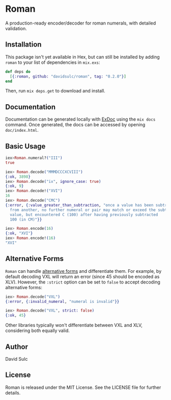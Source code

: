 # Roman

A production-ready encoder/decoder for roman numerals, with detailed validation.

## Installation

<!-- If [available in Hex](https://hex.pm/docs/publish) (**NOT YET THE CASE!**),
the package can be installed
by adding `roman` to your list of dependencies in `mix.exs`:

```elixir
def deps do
  [{:roman, "~> 0.1.0"}]
end
```

Documentation can be generated with [ExDoc](https://github.com/elixir-lang/ex_doc)
and published on [HexDocs](https://hexdocs.pm). Once published, the docs can
be found at [https://hexdocs.pm/roman](https://hexdocs.pm/roman). -->

This package isn't yet available in Hex, but can still be installed
by adding `roman` to your list of dependencies in `mix.exs`:

```elixir
def deps do
  [{:roman, github: "davidsulc/roman", tag: "0.2.0"}]
end
```

Then, run `mix deps.get` to download and install.

## Documentation

Documentation can be generated locally with
[ExDoc](https://github.com/elixir-lang/ex_doc) using the `mix docs` command.
Once generated, the docs can be accessed by opening `doc/index.html`.

## Basic Usage

```elixir
iex>Roman.numeral?("III")
true

iex> Roman.decode("MMMDCCCXCVIII")
{:ok, 3898}
iex> Roman.decode("ix", ignore_case: true)
{:ok, 9}
iex> Roman.decode!("XVI")
16
iex> Roman.decode("CMC")
{:error, {:value_greater_than_subtraction, "once a value has been subtracted
  from another, no further numeral or pair may match or exceed the subtracted
  value, but encountered C (100) after having previously subtracted
  100 (in CM)"}}

iex> Roman.encode(16)
{:ok, "XVI"}
iex> Roman.encode!(16)
"XVI"
```

## Alternative Forms

`Roman` can handle [alternative forms](https://en.wikipedia.org/wiki/Roman_numerals#Alternative_forms)
and differentiate them. For example, by default decoding VXL will return an error (since 45 should be
encoded as XLV). However, the `:strict` option can be set to `false` to accept decoding alternative forms:

```elixir
iex> Roman.decode("VXL")
{:error, {:invalid_numeral, "numeral is invalid"}}

iex> Roman.decode("VXL", strict: false)
{:ok, 45}
```

Other libraries typically won't differentiate between VXL and XLV, considering both equally valid.

## Author

David Sulc


## License

Roman is released under the MIT License. See the LICENSE file for further
details.
